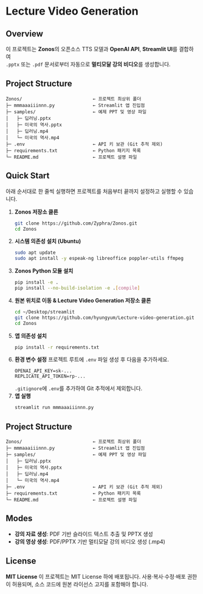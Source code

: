 # Lecture Video Generation

## Overview
이 프로젝트는 **Zonos**의 오픈소스 TTS 모델과 **OpenAI API**, **Streamlit UI**를 결합하여  
`.pptx` 또는 `.pdf` 문서로부터 자동으로 **멀티모달 강의 비디오**를 생성합니다.

## Project Structure
```
Zonos/                          ← 프로젝트 최상위 폴더
├─ mmmaaaiiinnn.py              ← Streamlit 앱 진입점
├─ samples/                     ← 예제 PPT 및 영상 파일
│   ├─ 딥러닝.pptx
│   ├─ 미국의 역사.pptx
│   ├─ 딥러닝.mp4
│   └─ 미국의 역사.mp4
├─ .env                         ← API 키 보관 (Git 추적 제외)
├─ requirements.txt             ← Python 패키지 목록
└─ README.md                    ← 프로젝트 설명 파일
```

## Quick Start

아래 순서대로 한 줄씩 실행하면 프로젝트를 처음부터 끝까지 설정하고 실행할 수 있습니다.

1. **Zonos 저장소 클론**
   ```bash
   git clone https://github.com/Zyphra/Zonos.git
   cd Zonos
   ```
2. **시스템 의존성 설치 (Ubuntu)**
   ```bash
   sudo apt update
   sudo apt install -y espeak-ng libreoffice poppler-utils ffmpeg
   ```
3. **Zonos Python 모듈 설치**
   ```bash
   pip install -e .
   pip install --no-build-isolation -e .[compile]
   ```
4. **원본 위치로 이동 & Lecture Video Generation 저장소 클론**
   ```bash
   cd ~/Desktop/streamlit
   git clone https://github.com/hyungyum/Lecture-video-generation.git Zonos
   cd Zonos
   ```
5. **앱 의존성 설치**
   ```bash
   pip install -r requirements.txt
   ```
6. **환경 변수 설정**
   프로젝트 루트에 `.env` 파일 생성 후 다음을 추가하세요.
   ```text
   OPENAI_API_KEY=sk-...
   REPLICATE_API_TOKEN=rp-...
   ```
   `.gitignore`에 `.env`를 추가하여 Git 추적에서 제외합니다.
7. **앱 실행**
   ```bash
   streamlit run mmmaaaiiinnn.py
   ```

## Project Structure
```
Zonos/                          ← 프로젝트 최상위 폴더
├─ mmmaaaiiinnn.py              ← Streamlit 앱 진입점
├─ samples/                     ← 예제 PPT 및 영상 파일
│   ├─ 딥러닝.pptx
│   ├─ 미국의 역사.pptx
│   ├─ 딥러닝.mp4
│   └─ 미국의 역사.mp4
├─ .env                         ← API 키 보관 (Git 추적 제외)
├─ requirements.txt             ← Python 패키지 목록
└─ README.md                    ← 프로젝트 설명 파일
```

## Modes
- **강의 자료 생성**: PDF 기반 슬라이드 텍스트 추출 및 PPTX 생성
- **강의 영상 생성**: PDF/PPTX 기반 멀티모달 강의 비디오 생성 (.mp4)

## License
**MIT License**
이 프로젝트는 MIT License 하에 배포됩니다. 사용·복사·수정·배포 권한이 허용되며, 소스 코드에 원본 라이선스 고지를 포함해야 합니다.
